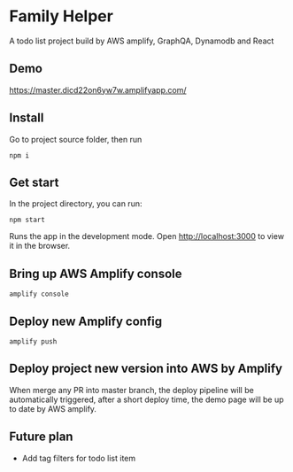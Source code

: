 # Family Helper
A todo list project build by AWS amplify, GraphQA, Dynamodb and React

## Demo
https://master.dicd22on6yw7w.amplifyapp.com/

## Install
Go to project source folder, then run
```
npm i
```

## Get start
In the project directory, you can run:
```
npm start
```

Runs the app in the development mode.
Open [http://localhost:3000](http://localhost:3000) to view it in the browser.

## Bring up AWS Amplify console
```
amplify console
```

## Deploy new Amplify config
```
amplify push
```

## Deploy project new version into AWS by Amplify
When merge any PR into master branch, the deploy pipeline will be automatically triggered, after a short deploy time, the demo page will be up to date by AWS amplify.

## Future plan

- Add tag filters for todo list item

